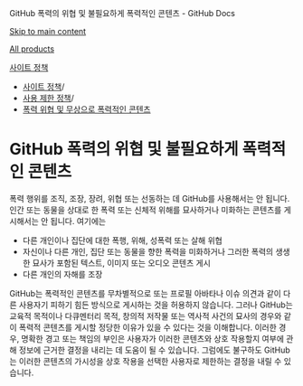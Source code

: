 GitHub 폭력의 위협 및 불필요하게 폭력적인 콘텐츠 - GitHub Docs

[Skip to main content](#main-content)

[All products](/ko)

[사이트 정책](/ko/site-policy)

* [사이트 정책](/ko/site-policy)/
* [사용 제한 정책](/ko/site-policy/acceptable-use-policies)/
* [폭력 위협 및 무상으로 폭력적인 콘텐츠](/ko/site-policy/acceptable-use-policies/github-threats-of-violence-and-gratuitously-violent-content)

GitHub 폭력의 위협 및 불필요하게 폭력적인 콘텐츠
==========

폭력 행위를 조직, 조장, 장려, 위협 또는 선동하는 데 GitHub를 사용해서는 안 됩니다. 인간 또는 동물을 상대로 한 폭력 또는 신체적 위해를 묘사하거나 미화하는 콘텐츠를 게시해서는 안 됩니다. 여기에는

* 다른 개인이나 집단에 대한 폭행, 위해, 성폭력 또는 살해 위협
* 자신이나 다른 개인, 집단 또는 동물을 향한 폭력을 미화하거나 그러한 폭력의 생생한 묘사가 포함된 텍스트, 이미지 또는 오디오 콘텐츠 게시
* 다른 개인의 자해를 조장

GitHub는 폭력적인 콘텐츠를 무차별적으로 또는 프로필 아바타나 이슈 의견과 같이 다른 사용자기 피하기 힘든 방식으로 게시하는 것을 허용하지 않습니다. 그러나 GitHub는 교육적 목적이나 다큐멘터리 목적, 창의적 저작물 또는 역사적 사건의 묘사의 경우와 같이 폭력적 콘텐츠를 게시할 정당한 이유가 있을 수 있다는 것을 이해합니다. 이러한 경우, 명확한 경고 또는 책임의 부인은 사용자가 이러한 콘텐츠와 상호 작용할지 여부에 관해 정보에 근거한 결정을 내리는 데 도움이 될 수 있습니다. 그럼에도 불구하도 GitHub는 이러한 콘텐츠의 가시성을 상호 작용을 선택한 사용자로 제한하는 결정을 내릴 수 있습니다.
